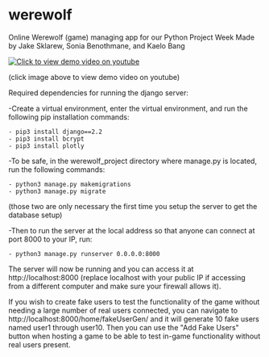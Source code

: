 # werewolf
Online Werewolf (game) managing app for our Python Project Week
Made by Jake Sklarew, Sonia Benothmane, and Kaelo Bang

[![Click to view demo video on youtube](https://img.youtube.com/vi/gBbee5WEl_c/0.jpg)](https://www.youtube.com/watch?v=gBbee5WEl_c)

(click image above to view demo video on youtube)

Required dependencies for running the django server:
  
  -Create a virtual environment, enter the virtual environment, and run the following pip installation commands:
    
    - pip3 install django==2.2
    - pip3 install bcrypt
    - pip3 install plotly

  -To be safe, in the werewolf_project directory where manage.py is located, run the following commands:
  
    - python3 manage.py makemigrations
    - python3 manage.py migrate
    
  (those two are only necessary the first time you setup the server to get the database setup)
  
  -Then to run the server at the local address so that anyone can connect at port 8000 to your IP, run:
  
    - python3 manage.py runserver 0.0.0.0:8000

The server will now be running and you can access it at http://localhost:8000  (replace localhost with your public IP if accessing from a different computer and make sure your firewall allows it).

If you wish to create fake users to test the functionality of the game without needing a large number of real users connected, you can navigate to http://localhost:8000/home/fakeUserGen/ and it will generate 10 fake users named user1 through user10.  Then you can use the "Add Fake Users" button when hosting a game to be able to test in-game functionality without real users present.
